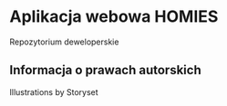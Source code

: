 # Aplikacja webowa HOMIES

Repozytorium deweloperskie

## Informacja o prawach autorskich

Illustrations by Storyset
